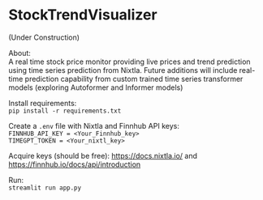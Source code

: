# StockTrendVisualizer  
(Under Construction)  

About:  
A real time stock price monitor providing live prices and trend prediction using time series prediction from Nixtla.
Future additions will include real-time prediction capability from custom trained time series transformer models (exploring Autoformer and Informer models)  

Install requirements:  
`pip install -r requirements.txt`

Create a `.env` file with Nixtla and Finnhub API keys:  
`FINNHUB_API_KEY = <Your_Finnhub_key>`  
`TIMEGPT_TOKEN = <Your_nixtl_key>`

Acquire keys (should be free): https://docs.nixtla.io/ and https://finnhub.io/docs/api/introduction  

Run:  
`streamlit run app.py`
